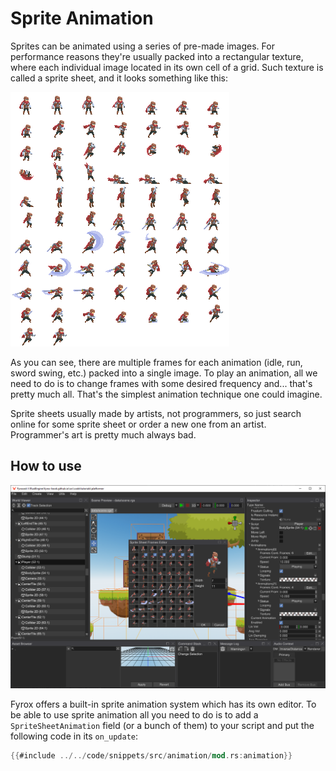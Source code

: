 # Sprite Animation

Sprites can be animated using a series of pre-made images. For performance reasons they're usually packed
into a rectangular texture, where each individual image located in its own cell of a grid. Such texture is 
called a sprite sheet, and it looks something like this:

![sprite sheet example](sprite_sheet_example.png)

As you can see, there are multiple frames for each animation (idle, run, sword swing, etc.) packed into a 
single image. To play an animation, all we need to do is to change frames with some desired frequency and...
that's pretty much all. That's the simplest animation technique one could imagine.

Sprite sheets usually made by artists, not programmers, so just search online for some sprite sheet or 
order a new one from an artist. Programmer's art is pretty much always bad.

## How to use

![sprite animation editor](sprite_animation_editor.png)

Fyrox offers a built-in sprite animation system which has its own editor. To be able to use sprite animation
all you need to do is to add a `SpriteSheetAnimation` field (or a bunch of them) to your script and put 
the following code in its `on_update`:

```rust
{{#include ../../code/snippets/src/animation/mod.rs:animation}}
```